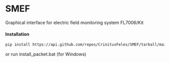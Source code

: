 # SMEF

Graphical interface for electric field monitoring system FL7006/Kit

#### Installation

```sh 
pip install https://api.github.com/repos/CrinitusFeles/SMEF/tarball/main 
```
or run install_packet.bat (for Windows)
